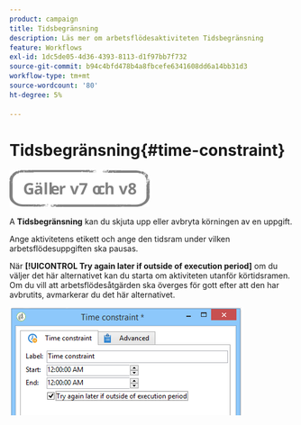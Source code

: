 ```yaml
---
product: campaign
title: Tidsbegränsning
description: Läs mer om arbetsflödesaktiviteten Tidsbegränsning
feature: Workflows
exl-id: 1dc5de05-4d36-4393-8113-d1f97bb7f732
source-git-commit: b94c4bfd478b4a8fbcefe6341608dd6a14bb31d3
workflow-type: tm+mt
source-wordcount: '80'
ht-degree: 5%

---
```


# Tidsbegränsning{#time-constraint}

![](../../assets/common.svg)

A **Tidsbegränsning** kan du skjuta upp eller avbryta körningen av en uppgift.

Ange aktivitetens etikett och ange den tidsram under vilken arbetsflödesuppgiften ska pausas.

När **[!UICONTROL Try again later if outside of execution period]** om du väljer det här alternativet kan du starta om aktiviteten utanför körtidsramen. Om du vill att arbetsflödesåtgärden ska överges för gott efter att den har avbrutits, avmarkerar du det här alternativet.

![](assets/s_user_scheduled_wait.png)
